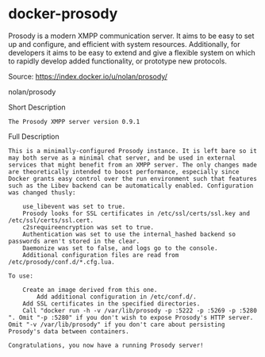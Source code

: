 docker-prosody
==============

Prosody is a modern XMPP communication server. It aims to be easy to set up and configure, and efficient with system resources. Additionally, for developers it aims to be easy to extend and give a flexible system on which to rapidly develop added functionality, or prototype new protocols. 

Source: https://index.docker.io/u/nolan/prosody/

nolan/prosody

Short Description

    The Prosody XMPP server version 0.9.1

Full Description

    This is a minimally-configured Prosody instance. It is left bare so it may both serve as a minimal chat server, and be used in external services that might benefit from an XMPP server. The only changes made are theoretically intended to boost performance, especially since Docker grants easy control over the run environment such that features such as the Libev backend can be automatically enabled. Configuration was changed thusly:

        use_libevent was set to true.
        Prosody looks for SSL certificates in /etc/ssl/certs/ssl.key and /etc/ssl/certs/ssl.cert.
        c2srequireencryption was set to true.
        Authentication was set to use the internal_hashed backend so passwords aren't stored in the clear.
        Daemonize was set to false, and logs go to the console.
        Additional configuration files are read from /etc/prosody/conf.d/*.cfg.lua.

    To use:

        Create an image derived from this one.
            Add additional configuration in /etc/conf.d/.
        Add SSL certificates in the specified directories.
        Call "docker run -h -v /var/lib/prosody -p :5222 -p :5269 -p :5280 ". Omit "-p :5280" if you don't wish to expose Prosody's HTTP server. Omit "-v /var/lib/prosody" if you don't care about persisting Prosody's data between containers.

    Congratulations, you now have a running Prosody server!
